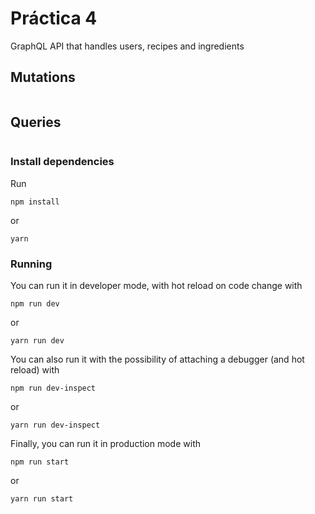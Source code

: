 # Práctica 4

GraphQL API that handles users, recipes and ingredients 

## Mutations

```mutations:practica_IV/src/schema.ts [41-54]
```

## Queries

```queries:practica_IV/src/schema.ts [33-39]
```


### Install dependencies

Run

```
npm install
```

or

```
yarn
```

### Running

You can run it in developer mode, with hot reload on code change with

```
npm run dev
``` 
or
```
yarn run dev
```

You can also run it with the possibility of attaching a debugger (and hot reload) with

```
npm run dev-inspect
``` 
or
```
yarn run dev-inspect
```

Finally, you can run it in production mode with

```
npm run start
``` 
or
```
yarn run start
```